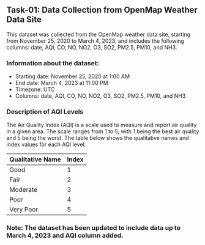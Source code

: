 ## Task-01: Data Collection from OpenMap Weather Data Site

This dataset was collected from the OpenMap weather data site, starting from November 25, 2020 to March 4, 2023, and includes the following columns: date, AQI, CO, NO, NO2, O3, SO2, PM2.5, PM10, and NH3.

### Information about the dataset:

- Starting date: November 25, 2020 at 1:00 AM
- End date: March 4, 2023 at 11:00 PM
- Timezone: UTC
- Columns: date, AQI, CO, NO, NO2, O3, SO2, PM2.5, PM10, and NH3

### Description of AQI Levels

The Air Quality Index (AQI) is a scale used to measure and report air quality in a given area. The scale ranges from 1 to 5, with 1 being the best air quality and 5 being the worst. The table below shows the qualitative names and index values for each AQI level:

| Qualitative Name | Index | 
| --- | --- |
| Good | 1 | 
| Fair | 2 |
| Moderate | 3 |
| Poor | 4 | 
| Very Poor | 5 | 

### Note: The dataset has been updated to include data up to March 4, 2023 and AQI column added.
